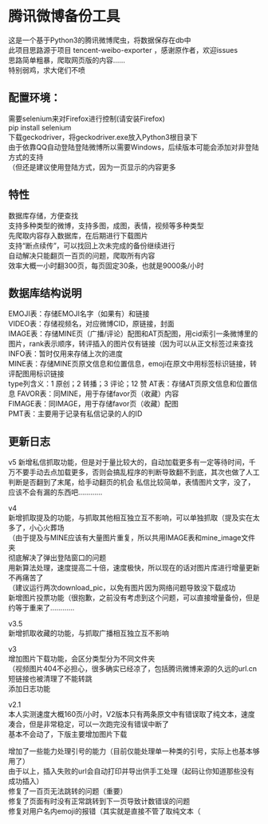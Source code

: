 # 腾讯微博备份工具
这是一个基于Python3的腾讯微博爬虫，将数据保存在db中  
此项目思路源于项目 tencent-weibo-exporter ，感谢原作者，欢迎issues  
思路简单粗暴，爬取网页版的内容……  
特别弱鸡，求大佬们不喷  
  
配置环境：
-
需要selenium来对Firefox进行控制(请安装Firefox)  
pip install selenium  
下载geckodriver，将geckodriver.exe放入Python3根目录下  
由于依靠QQ自动登陆登陆微博所以需要Windows，后续版本可能会添加对非登陆方式的支持  
（但还是建议使用登陆方式，因为一页显示的内容更多  
  
特性  
-
数据库存储，方便查找  
支持多种类型的微博，支持多图，成图，表情，视频等多种类型  
先爬取内容存入数据库，在后期进行下载图片  
支持“断点续传”，可以找回上次未完成的备份继续进行  
自动解决只能翻页一百页的问题，爬取所有内容  
效率大概一小时翻300页，每页固定30条，也就是9000条/小时
  
数据库结构说明  
-
EMOJI表：存储EMOJI名字（如果有）和链接  
VIDEO表：存储视频名，对应微博CID，原链接，封面  
IMAGE表：存储MINE页（广播/评论）配图和AT页配图，用cid索引一条微博里的图片，rank表示顺序，转评插入的图片仅有链接（因为可以从正文标签过来查找  
INFO表：暂时仅用来存储上次的进度  
MINE表：存储MINE页原文信息和位置信息，emoji在原文中用<emoji>标签标识链接，转评配图用<img>标识链接  
	type列含义：1 原创；2 转播；3 评论；12 赞 
AT表：存储AT页原文信息和位置信息
FAVOR表：同MINE，用于存储favor页（收藏）内容  
FIMAGE表：同IMAGE，用于存储favor页（收藏）配图  
PMT表：主要用于记录有私信记录的人的ID

更新日志  
-
v5
新增私信抓取功能，但是对于量比较大的，自动加载更多有一定等待时间，千万不要手动去点加载更多，否则会搞乱程序的判断导致翻不到底，其次也做了人工判断是否翻到了末尾，给手动翻页的机会
私信比较简单，表情图片文字，没了，应该不会有漏的东西吧…………

v4  
新增抓取提及的功能，与抓取其他相互独立互不影响，可以单独抓取（提及实在太多了，小心火葬场  
（由于提及与MINE应该有大量图片重复，所以共用IMAGE表和mine_image文件夹  
彻底解决了弹出登陆窗口的问题  
用新算法处理，速度提高二十倍，速度极快，所以现在的话对图片库进行增量更新不再痛苦了  
（建议运行两次download_pic，以免有图片因为网络问题导致没下载成功  
新增图片投票功能（很抱歉，之前没有考虑到这个问题，可以直接增量备份，但是约等于重来了…………

v3.5  
新增抓取收藏的功能，与抓取广播相互独立互不影响  

v3  
增加图片下载功能，会区分类型分为不同文件夹  
（视频图片404不必担心，很多确实已经凉了，包括腾讯微博来源的久远的url.cn短链接也被清理了不能转跳  
添加日志功能  

v2.1  
本人实测速度大概160页/小时，V2版本只有两条原文中有错误取了纯文本，速度凑合，但是非常稳定，可以一次跑完没有错误中断了  
基本不会动了，下版主要增加图片下载  

增加了一些能力处理引号的能力（目前仅能处理单一种类的引号，实际上也基本够用了）  
由于以上，插入失败的url会自动打印并导出供手工处理（起码让你知道那些没有成功插入）  
修复了一百页无法跳转的问题（重要）  
修复了页面有时没有正常跳转到下一页导致计数错误的问题  
修复对用户名内emoji的报错（其实就是直接不管了取纯文本（  